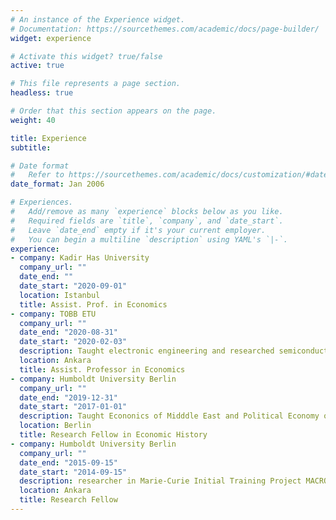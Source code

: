 ```yaml
---
# An instance of the Experience widget.
# Documentation: https://sourcethemes.com/academic/docs/page-builder/
widget: experience

# Activate this widget? true/false
active: true

# This file represents a page section.
headless: true

# Order that this section appears on the page.
weight: 40

title: Experience
subtitle:

# Date format
#   Refer to https://sourcethemes.com/academic/docs/customization/#date-format
date_format: Jan 2006

# Experiences.
#   Add/remove as many `experience` blocks below as you like.
#   Required fields are `title`, `company`, and `date_start`.
#   Leave `date_end` empty if it's your current employer.
#   You can begin a multiline `description` using YAML's `|-`.
experience:
- company: Kadir Has University
  company_url: ""
  date_end: ""
  date_start: "2020-09-01"
  location: Istanbul
  title: Assist. Prof. in Economics
- company: TOBB ETU
  company_url: ""
  date_end: "2020-08-31"
  date_start: "2020-02-03"
  description: Taught electronic engineering and researched semiconductor physics.
  location: Ankara
  title: Assist. Professor in Economics
- company: Humboldt University Berlin
  company_url: ""
  date_end: "2019-12-31"
  date_start: "2017-01-01"
  description: Taught Econonics of Midddle East and Political Economy of Inequality.
  location: Berlin
  title: Research Fellow in Economic History
- company: Humboldt University Berlin
  company_url: ""
  date_end: "2015-09-15"
  date_start: "2014-09-15"
  description: researcher in Marie-Curie Initial Training Project MACROHIST
  location: Ankara
  title: Research Fellow
---
```

